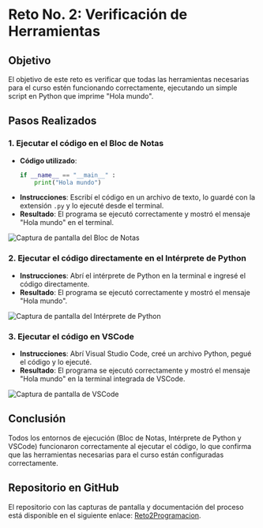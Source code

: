 # Reto No. 2: Verificación de Herramientas

## Objetivo

El objetivo de este reto es verificar que todas las herramientas necesarias para el curso estén funcionando correctamente, ejecutando un simple script en Python que imprime "Hola mundo".

## Pasos Realizados

### 1. Ejecutar el código en el **Bloc de Notas**

- **Código utilizado**:
  ```python
  if __name__ == "__main__" :
      print("Hola mundo")
  ```
- **Instrucciones**: Escribí el código en un archivo de texto, lo guardé con la extensión `.py` y lo ejecuté desde el terminal.
- **Resultado**: El programa se ejecutó correctamente y mostró el mensaje "Hola mundo" en el terminal.

![Captura de pantalla del Bloc de Notas](https://github.com/DannyLopezC/Reto2Programacion/raw/main/Imagenes/bloc_de_notas.png)

### 2. Ejecutar el código directamente en el **Intérprete de Python**

- **Instrucciones**: Abrí el intérprete de Python en la terminal e ingresé el código directamente.
- **Resultado**: El programa se ejecutó correctamente y mostró el mensaje "Hola mundo".

![Captura de pantalla del Intérprete de Python](https://github.com/DannyLopezC/Reto2Programacion/raw/main/Imagenes/interprete_python.png)

### 3. Ejecutar el código en **VSCode**

- **Instrucciones**: Abrí Visual Studio Code, creé un archivo Python, pegué el código y lo ejecuté.
- **Resultado**: El programa se ejecutó correctamente y mostró el mensaje "Hola mundo" en la terminal integrada de VSCode.

![Captura de pantalla de VSCode](https://github.com/DannyLopezC/Reto2Programacion/raw/main/Imagenes/vscode.png)

## Conclusión

Todos los entornos de ejecución (Bloc de Notas, Intérprete de Python y VSCode) funcionaron correctamente al ejecutar el código, lo que confirma que las herramientas necesarias para el curso están configuradas correctamente.

## Repositorio en GitHub

El repositorio con las capturas de pantalla y documentación del proceso está disponible en el siguiente enlace: [Reto2Programacion](https://github.com/DannyLopezC/Reto2Programacion.git).
